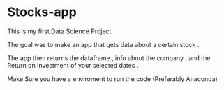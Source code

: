 # Stocks-app
This is my first Data Science Project 

The goal was to make an app that gets data about a certain stock .

The app then returns the dataframe , info about the company , and the Return on Investment of your selected dates .

Make Sure you have a enviroment to run the code (Preferably Anaconda)
